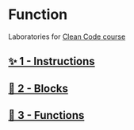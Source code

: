 # Function

Laboratories for [Clean Code course](https://github.com/BitAdemy/CleanCode)

## [✨ 1 - Instructions](./docs/instructions.md)

## [📏 2 - Blocks](./docs/blocks.md)

## [🧪 3 - Functions](./docs/functions.md)
